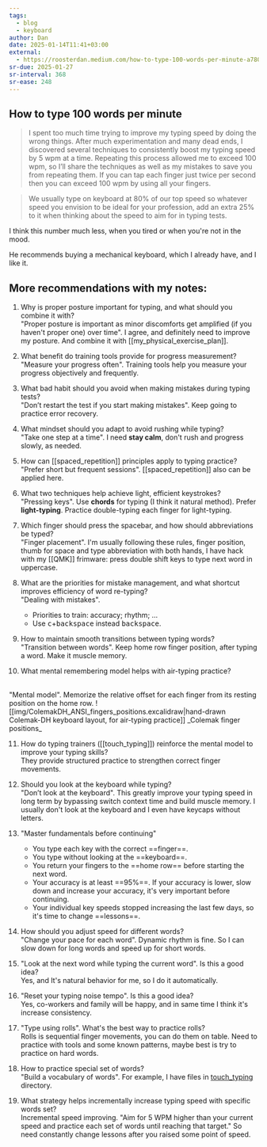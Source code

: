 ```yaml
---
tags:
  - blog
  - keyboard
author: Dan
date: 2025-01-14T11:41+03:00
external:
  - https://roosterdan.medium.com/how-to-type-100-words-per-minute-a780fd80fd27
sr-due: 2025-01-27
sr-interval: 368
sr-ease: 248
---
```


## How to type 100 words per minute

> I spent too much time trying to improve my typing speed by doing the wrong
> things. After much experimentation and many dead ends, I discovered several
> techniques to consistently boost my typing speed by 5 wpm at a time. Repeating
> this process allowed me to exceed 100 wpm, so I’ll share the techniques as
> well as my mistakes to save you from repeating them. If you can tap each
> finger just twice per second then you can exceed 100 wpm by using all your
> fingers.

> We usually type on keyboard at 80% of our top speed so whatever speed you
> envision to be ideal for your profession, add an extra 25% to it when thinking
> about the speed to aim for in typing tests.

I think this number much less, when you tired or when you're not in the mood.

He recommends buying a mechanical keyboard, which I already have, and I like it.

## More recommendations with my notes:

1. Why is proper posture important for typing, and what should you combine it
   with?
   <br class="f">
   "Proper posture is important as minor discomforts get amplified (if you
   haven't proper one) over time". I agree, and definitely need to improve my
   posture. And combine it with [[my_physical_exercise_plan]]. <!--SR:!2025-02-03,2,248-->

2. What benefit do training tools provide for progress measurement?
   <br class="f">
   "Measure your progress often". Training tools help you measure your progress
   objectively and frequently.

3. What bad habit should you avoid when making mistakes during typing tests?
   <br class="f">
   "Don’t restart the test if you start making mistakes".
   Keep going to practice error recovery.

4. What mindset should you adapt to avoid rushing while typing?
   <br class="f">
   "Take one step at a time". I need **stay calm**, don't rush and progress
   slowly, as needed.

5. How can [[spaced_repetition]] principles apply to typing practice?
   <br class="f">
   "Prefer short but frequent sessions". [[spaced_repetition]] also can be
   applied here.

6. What two techniques help achieve light, efficient keystrokes?
   <br class="f">
   "Pressing keys". Use **chords** for typing (I think it natural method). Prefer
   **light-typing**. Practice double-typing each finger for light-typing.

7. Which finger should press the spacebar, and how should abbreviations be typed?
   <br class="f">
   "Finger placement". I'm usually following these rules, finger position, thumb
   for space and type abbreviation with both hands, I have hack with my [[QMK]]
   frimware: press double shift keys to type next word in uppercase.

8. What are the priorities for mistake management, and what shortcut improves
   efficiency of word re-typing?
   <br class="f">
   "Dealing with mistakes".
   - Priorities to train: accuracy; rhythm; ...
   - Use <kbd>c</kbd>+<kbd>backspace</kbd> instead <kbd>backspace</kbd>.

9. How to maintain smooth transitions between typing words?
   <br class="f">
   "Transition between words". Keep home row finger position, after typing a
   word. Make it muscle memory.

10. What mental remembering model helps with air-typing practice?
   <br class="f">
   "Mental model". Memorize the relative offset for each finger from its resting
   position on the home row.
   ![[img/ColemakDH_ANSI_fingers_positions.excalidraw|hand-drawn Colemak-DH keyboard layout, for air-typing practice]]
   _Colemak finger positions_


11. How do typing trainers ([[touch_typing]]) reinforce the mental model to
    improve your typing skills?
    <br class="f">
    They provide structured practice to strengthen correct finger movements.

12. Should you look at the keyboard while typing?
    <br class="f">
    "Don’t look at the keyboard". This greatly improve your typing speed in long
    term by bypassing switch context time and build muscle memory. I usually
    don't look at the keyboard and I even have keycaps without letters.

13. "Master fundamentals before continuing"
    <br class="f">
    - You type each key with the correct ==finger==.
    - You type without looking at the ==keyboard==.
    - You return your fingers to the ==home row== before starting the next word.
    - Your accuracy is at least ==95%==. If your accuracy is lower, slow down
      and increase your accuracy, it's very important before continuing.
    - Your individual key speeds stopped increasing the last few days, so it's
      time to change ==lessons==.

14. How should you adjust speed for different words?
    <br class="f">
    "Change your pace for each word". Dynamic rhythm is fine. So I can slow down
    for long words and speed up for short words.

14. "Look at the next word while typing the current word". Is this a good idea?
    <br class="f">
    Yes, and It's natural behavior for me, so I do it automatically.

15. "Reset your typing noise tempo". Is this a good idea?
    <br class="f">
    Yes, co-workers and family will be happy, and in same time I think it's
    increase consistency.

16. "Type using rolls". What's the best way to practice rolls?
    <br class="f">
    Rolls is sequential finger movements, you can do them on table. Need to
    practice with tools and some known patterns, maybe best is try to practice
    on hard words.

17. How to practice special set of words?
    <br class="f">
    "Build a vocabulary of words". For example, I have files in
    [touch_typing](file://touch_typing/) directory.

18. What strategy helps incrementally increase typing speed with specific words
    set?
    <br class="f">
    Incremental speed improving. "Aim for 5 WPM higher than your current speed
    and practice each set of words until reaching that target." So need
    constantly change lessons after you raised some point of speed.
